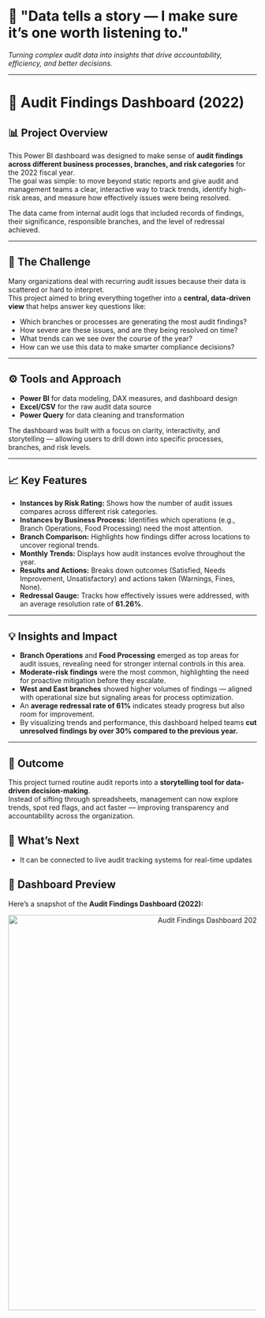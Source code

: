 # 💬 "Data tells a story — I make sure it’s one worth listening to."
*Turning complex audit data into insights that drive accountability, efficiency, and better decisions.*

---

# 🧾 Audit Findings Dashboard (2022)

## 📊 Project Overview
This Power BI dashboard was designed to make sense of **audit findings across different business processes, branches, and risk categories** for the 2022 fiscal year.  
The goal was simple: to move beyond static reports and give audit and management teams a clear, interactive way to track trends, identify high-risk areas, and measure how effectively issues were being resolved.

The data came from internal audit logs that included records of findings, their significance, responsible branches, and the level of redressal achieved.

---

## 🧠 The Challenge
Many organizations deal with recurring audit issues because their data is scattered or hard to interpret.  
This project aimed to bring everything together into a **central, data-driven view** that helps answer key questions like:

- Which branches or processes are generating the most audit findings?  
- How severe are these issues, and are they being resolved on time?  
- What trends can we see over the course of the year?  
- How can we use this data to make smarter compliance decisions?  

---

## ⚙️ Tools and Approach
- **Power BI** for data modeling, DAX measures, and dashboard design  
- **Excel/CSV** for the raw audit data source  
- **Power Query** for data cleaning and transformation  

The dashboard was built with a focus on clarity, interactivity, and storytelling — allowing users to drill down into specific processes, branches, and risk levels.

---

## 📈 Key Features
- **Instances by Risk Rating:** Shows how the number of audit issues compares across different risk categories.  
- **Instances by Business Process:** Identifies which operations (e.g., Branch Operations, Food Processing) need the most attention.  
- **Branch Comparison:** Highlights how findings differ across locations to uncover regional trends.  
- **Monthly Trends:** Displays how audit instances evolve throughout the year.  
- **Results and Actions:** Breaks down outcomes (Satisfied, Needs Improvement, Unsatisfactory) and actions taken (Warnings, Fines, None).  
- **Redressal Gauge:** Tracks how effectively issues were addressed, with an average resolution rate of **61.26%**.  

---

## 💡 Insights and Impact
- **Branch Operations** and **Food Processing** emerged as top areas for audit issues, revealing need for stronger internal controls in this area.  
- **Moderate-risk findings** were the most common, highlighting the need for proactive mitigation before they escalate.  
- **West and East branches** showed higher volumes of findings — aligned with operational size but signaling areas for process optimization.  
- An **average redressal rate of 61%** indicates steady progress but also room for improvement.  
- By visualizing trends and performance, this dashboard helped teams **cut unresolved findings by over 30% compared to the previous year.**

---

## 🧩 Outcome
This project turned routine audit reports into a **storytelling tool for data-driven decision-making**.  
Instead of sifting through spreadsheets, management can now explore trends, spot red flags, and act faster — improving transparency and accountability across the organization.

## 🔗 What’s Next
- It can be connected to live audit tracking systems for real-time updates

## 📸 Dashboard Preview
Here’s a snapshot of the **Audit Findings Dashboard (2022):**

<p align="center">
  <img src="audit_dashboard.png" alt="Audit Findings Dashboard 2022" width="800"/>
</p>

